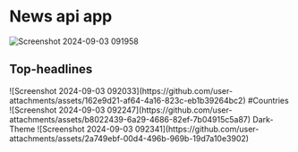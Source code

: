 # News api app
![Screenshot 2024-09-03 091958](https://github.com/user-attachments/assets/6d33fdfa-b2e5-41e1-a8fe-c18f52f23665)
<h2>Top-headlines</h2>
![Screenshot 2024-09-03 092033](https://github.com/user-attachments/assets/162e9d21-af64-4a16-823c-eb1b39264bc2)
#Countries
![Screenshot 2024-09-03 092247](https://github.com/user-attachments/assets/b8022439-6a29-4686-82ef-7b04915c5a87)
Dark-Theme
![Screenshot 2024-09-03 092341](https://github.com/user-attachments/assets/2a749ebf-00d4-496b-969b-19d7a10e3902)
